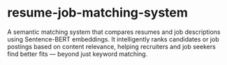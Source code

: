 # resume-job-matching-system
A semantic matching system that compares resumes and job descriptions using Sentence-BERT embeddings. It intelligently ranks candidates or job postings based on content relevance, helping recruiters and job seekers find better fits — beyond just keyword matching.
